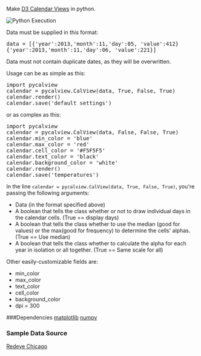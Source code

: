 Make [D3 Calendar Views](http://bl.ocks.org/mbostock/4063318) in python.

![Python Execution](https://raw.github.com/oneschirm/python-calview/master/redeye_data_nodates.png)

Data must be supplied in this format:
<pre>data = [{'year':2013,'month':11,'day':05, 'value':412}
{'year':2013,'month':11,'day':06, 'value':221}]
</pre>

Data must not contain duplicate dates, as they will be overwritten. 

Usage can be as simple as this: 

<pre>import pycalview 
calendar = pycalview.CalView(data, True, False, True)
calendar.render()
calendar.save('default settings')</pre>

or as complex as this:

<pre>import pycalview
calendar = pycalview.CalView(data, False, False, True)
calendar.min_color = 'blue'
calendar.max_color = 'red'
calendar.cell_color = '#F5F5F5'
calendar.text_color = 'black'
calendar.background_color = 'white'
calendar.render()
calendar.save('temperatures')</pre>

In the line `calendar = pycalview.CalView(data, True, False, True)`, you're passing the following arguments:
- Data (in the format specified above)
- A boolean that tells the class whether or not to draw individual days in the calendar cells. (True == display days)
- A boolean that tells the class whether to use the median (good for values) or the max(good for frequency) to determine the cells' alphas. (True == Use median)
- A boolean that tells the class whether to calculate the alpha for each year in isolation or all together. (True == Same scale for all)

Other easily-customizable fields are:
- min_color
- max_color
- text_color 
- cell_color
- background_color
- dpi = 300

###Dependencies
[matplotlib](http://matplotlib.org/)
[numpy](http://www.numpy.org/)

### Sample Data Source
[Redeye Chicago](http://homicides.redeyechicago.com/)